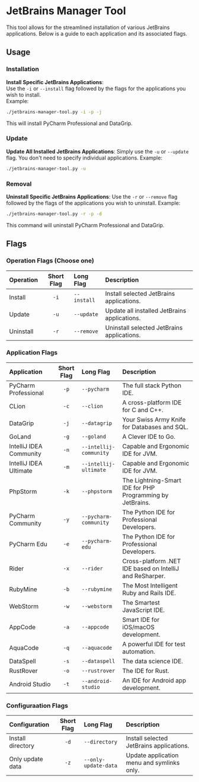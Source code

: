 # JetBrains Manager Tool

This tool allows for the streamlined installation of various JetBrains applications. Below is a guide to each application and its associated flags.

## Usage

### Installation

**Install Specific JetBrains Applications**:  
Use the `-i` or `--install` flag followed by the flags for the applications you wish to install.  
Example:  
   ```bash
   ./jetbrains-manager-tool.py -i -p -j
   ```
This will install PyCharm Professional and DataGrip.

### Update

**Update All Installed JetBrains Applications**:
Simply use the `-u` or `--update` flag. You don't need to specify individual applications.
Example:
   ```bash
   ./jetbrains-manager-tool.py -u
   ```

### Removal
**Uninstall Specific JetBrains Applications**:
Use the `-r` or `--remove` flag followed by the flags of the applications you wish to uninstall.
Example:
   ```bash
   ./jetbrains-manager-tool.py -r -p -d
   ```
This command will uninstall PyCharm Professional and DataGrip.

## Flags

### Operation Flags (Choose one)

| Operation                 | Short Flag | Long Flag                | Description                                               |
|:--------------------------|:----------:|:-------------------------|:----------------------------------------------------------|
| Install                   | `-i`       | `--install`              | Install selected JetBrains applications.                  |
| Update                    | `-u`       | `--update`               | Update all installed JetBrains applications.               |
| Uninstall                 | `-r`       | `--remove`               | Uninstall selected JetBrains applications.                |

### Application Flags

| Application             | Short Flag | Long Flag              | Description                                               |
|:------------------------|:----------:|:-----------------------|:----------------------------------------------------------|
| PyCharm Professional    |    `-p`    | `--pycharm`            | The full stack Python IDE.                                |
| CLion                   |    `-c`    | `--clion`              | A cross-platform IDE for C and C++.                       |
| DataGrip                |    `-j`    | `--datagrip`           | Your Swiss Army Knife for Databases and SQL.              |
| GoLand                  |    `-g`    | `--goland`             | A Clever IDE to Go.                                       |
| IntelliJ IDEA Community |    `-n`    | `--intellij-community` | Capable and Ergonomic IDE for JVM.                        |
| IntelliJ IDEA Ultimate  |    `-m`    | `--intellij-ultimate`  | Capable and Ergonomic IDE for JVM.                        |
| PhpStorm                |    `-k`    | `--phpstorm`           | The Lightning-Smart IDE for PHP Programming by JetBrains. |
| PyCharm Community       |    `-y`    | `--pycharm-community`  | The Python IDE for Professional Developers.               |
| PyCharm Edu             |    `-e`    | `--pycharm-edu`        | The Python IDE for Professional Developers.               |
| Rider                   |    `-x`    | `--rider`              | Cross-platform .NET IDE based on IntelliJ and ReSharper.  |
| RubyMine                |    `-b`    | `--rubymine`           | The Most Intelligent Ruby and Rails IDE.                  |
| WebStorm                |    `-w`    | `--webstorm`           | The Smartest JavaScript IDE.                              |
| AppCode                 |    `-a`    | `--appcode`            | Smart IDE for iOS/macOS development.                      |
| AquaCode                |    `-q`    | `--aquacode`           | A powerful IDE for test automation.                       |
| DataSpell               |    `-s`    | `--dataspell`          | The data science IDE.                                     |
| RustRover               |    `-o`    | `--rustrover`          | The IDE for Rust.                                         |
| Android Studio          |    `-t`    | `--android-studio`     | An IDE for Android app development.                       |

### Configuraation Flags

| Configuration     | Short Flag | Long Flag            | Description                                |
|:------------------|:----------:|:---------------------|:-------------------------------------------|
| Install directory |    `-d`    | `--directory`        | Install selected JetBrains applications.   |
| Only update data  |    `-z`    | `--only-update-data` | Update application menu and symlinks only. |